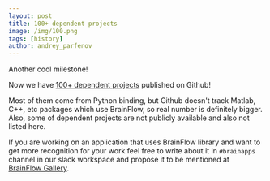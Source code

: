 ```yaml
---
layout: post
title: 100+ dependent projects
image: /img/100.png
tags: [history]
author: andrey_parfenov
---
```


Another cool milestone!


Now we have [100+ dependent projects](https://github.com/brainflow-dev/brainflow/network/dependents) published on Github!

Most of them come from Python binding, but Github doesn't track Matlab, C++, etc packages which use BrainFlow, so real number is definitely bigger. Also, some of dependent projects are not publicly available and also not listed here. 

If you are working on an application that uses BrainFlow library and want to get more recognition for your work feel free to write about it in `#brainapps` channel in our slack workspace and propose it to be mentioned at [BrainFlow Gallery](https://brainflow.org/gallery/).